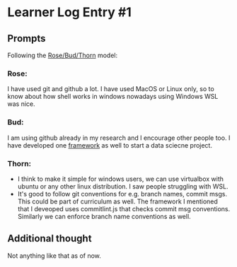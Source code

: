 # Learner Log Entry #1 

## Prompts
Following the [Rose/Bud/Thorn](https://www.panoramaed.com/blog/rose-bud-thorn-activity-and-worksheet#:~:text=%22Rose%2C%20Bud%2C%20Thorn%22%20is%20a%20mindful%20design%2D,day%2C%20week%2C%20or%20month.) model:

### Rose:
I have used git and github a lot. I have used MacOS or Linux only, so to know about how shell works in windows nowadays using Windows WSL was nice. 

### Bud: 
I am using github already in my research and I encourage other people too. I have developed one [framework](https://github.com/pal0064/sonic) as well  to start a data sciecne project.

### Thorn: 
- I think to make it simple for windows users, we can use virtualbox with ubuntu or any other linux distribution. I saw people struggling with WSL. 
- It's good to follow git conventions for e.g. branch names, commit msgs. This could be part of curriculum as well. The framework I mentioned that I deveoped uses commitlint.js that checks commit msg conventions. Similarly we can enforce branch name conventions as well. 

## Additional thought
Not anything like that as of now.
